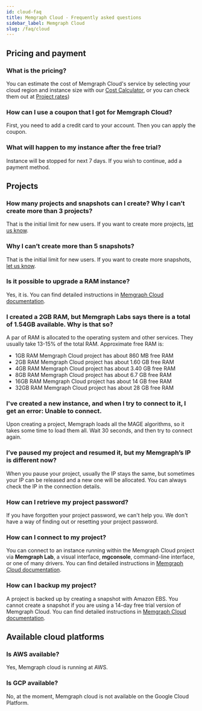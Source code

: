 ```yaml
---
id: cloud-faq
title: Memgraph Cloud - Frequently asked questions
sidebar_label: Memgraph Cloud
slug: /faq/cloud
---
```


## Pricing and payment

### What is the pricing?

You can estimate the cost of Memgraph Cloud's service by selecting your cloud
region and instance size with our [Cost
Calculator](https://cloud.memgraph.com/pricing), or you can check them out at
[Project rates](/docs/memgraph-cloud/payment#project-rates))

### How can I use a coupon that I got for Memgraph Cloud?
First, you need to add a credit card to your account. Then you can apply the
coupon.

### What will happen to my instance after the free trial?
Instance will be stopped for next 7 days. If you wish to continue, add a payment
method.

## Projects

### How many projects and snapshots can I create? Why I can’t create more than 3 projects? 
That is the initial limit for new users. If you want to create more projects,
[let us know](/help-center).

### Why I can’t create more than 5 snapshots? 
That is the initial limit for new users. If you want to create more snapshots,
[let us know](/help-center).

### Is it possible to upgrade a RAM instance?  
Yes, it is. You can find detailed instructions in [Memgraph Cloud
documentation](/docs/memgraph-cloud/cloud-projects#resize-a-project).

### I created a 2GB RAM, but Memgraph Labs says there is a total of 1.54GB available. Why is that so?
A par of RAM is allocated to the operating system and other services. They
usually take 13-15% of the total RAM. Approximate free RAM is: 
- 1GB RAM Memgraph Cloud project has about 860 MB free RAM
- 2GB RAM Memgraph Cloud project has about 1.60 GB free RAM
- 4GB RAM Memgraph Cloud project has about 3.40 GB free RAM
- 8GB RAM Memgraph Cloud project has about 6.7 GB free RAM
- 16GB RAM Memgraph Cloud project has about 14 GB free RAM
- 32GB RAM Memgraph Cloud project has about 28 GB free RAM

### I've created a new instance, and when I try to connect to it, I get an error: Unable to connect.
Upon creating a project, Memgraph loads all the MAGE algorithms, so it takes
some time to load them all. Wait 30 seconds, and then try to connect again.

### I’ve paused my project and resumed it, but my Memgraph’s IP is different now? 
When you pause your project, usually the IP stays the same, but sometimes your
IP can be released and a new one will be allocated. You can always check the IP
in the connection details. 

### How can I retrieve my project password?

If you have forgotten your project password, we can't help you. We don't have a
way of finding out or resetting your project password.

### How can I connect to my project?

You can connect to an instance running within the Memgraph Cloud project via
**Memgraph Lab**, a visual interface, **mgconsole**, command-line interface, or
one of many drivers. You can find detailed instructions in [Memgraph Cloud
documentation](/docs/memgraph-cloud/cloud-connect).

### How can I backup my project?

A project is backed up by creating a snapshot with Amazon EBS. You cannot create
a snapshot if you are using a 14-day free trial version of Memgraph Cloud. You
can find detailed instructions in [Memgraph Cloud
documentation](/docs/memgraph-cloud/cloud-projects#back-up-a-project).

## Available cloud platforms

### Is AWS available?
Yes, Memgraph cloud is running at AWS.

### Is GCP available?
No, at the moment, Memgraph cloud is not available on the Google Cloud Platform.